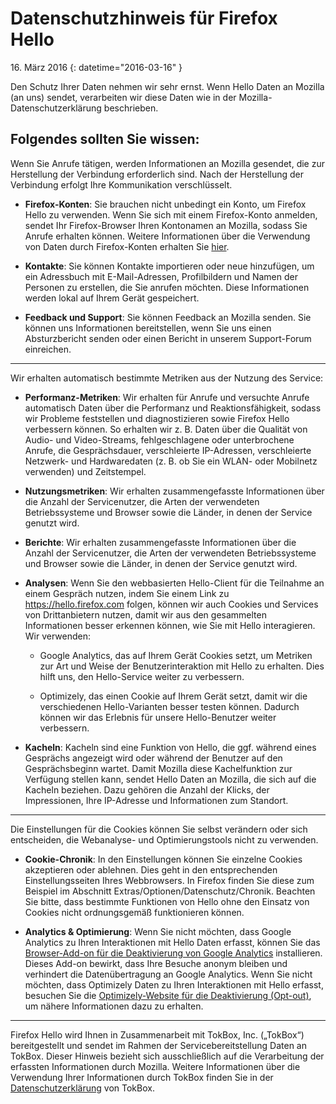 # Datenschutzhinweis für Firefox Hello

16\. März 2016
{: datetime="2016-03-16" }

Den Schutz Ihrer Daten nehmen wir sehr ernst. Wenn Hello Daten an Mozilla (an uns) sendet, verarbeiten wir diese Daten wie in der Mozilla-Datenschutzerklärung beschrieben.

## Folgendes sollten Sie wissen:

Wenn Sie Anrufe tätigen, werden Informationen an Mozilla gesendet, die zur Herstellung der Verbindung erforderlich sind. Nach der Herstellung der Verbindung erfolgt Ihre Kommunikation verschlüsselt.

* **Firefox-Konten**: Sie brauchen nicht unbedingt ein Konto, um Firefox Hello zu verwenden.  Wenn Sie sich mit einem Firefox-Konto anmelden, sendet Ihr Firefox-Browser Ihren Kontonamen an Mozilla, sodass Sie Anrufe erhalten können. Weitere Informationen über die Verwendung von Daten durch Firefox-Konten erhalten Sie [hier](https://www.mozilla.org/privacy/firefox-cloud/).

* **Kontakte**: Sie können Kontakte importieren oder neue hinzufügen, um ein Adressbuch mit E-Mail-Adressen, Profilbildern und Namen der Personen zu erstellen, die Sie anrufen möchten.  Diese Informationen werden lokal auf Ihrem Gerät gespeichert.

* **Feedback und Support**: Sie können Feedback an Mozilla senden. Sie können uns Informationen bereitstellen, wenn Sie uns einen Absturzbericht senden oder einen Bericht in unserem Support-Forum einreichen.

---------------------------------------

Wir erhalten automatisch bestimmte Metriken aus der Nutzung des Service:

* **Performanz-Metriken**: Wir erhalten für Anrufe und versuchte Anrufe automatisch Daten über die Performanz und Reaktionsfähigkeit, sodass wir Probleme feststellen und diagnostizieren sowie Firefox Hello verbessern können.  So erhalten wir z. B. Daten über die Qualität von Audio- und Video-Streams, fehlgeschlagene oder unterbrochene Anrufe, die Gesprächsdauer, verschleierte IP-Adressen, verschleierte Netzwerk- und Hardwaredaten (z. B. ob Sie ein WLAN- oder Mobilnetz verwenden) und Zeitstempel.

* **Nutzungsmetriken**: Wir erhalten zusammengefasste Informationen über die Anzahl der Servicenutzer, die Arten der verwendeten Betriebssysteme und Browser sowie die Länder, in denen der Service genutzt wird.

* **Berichte**: Wir erhalten zusammengefasste Informationen über die Anzahl der Servicenutzer, die Arten der verwendeten Betriebssysteme und Browser sowie die Länder, in denen der Service genutzt wird.


* **Analysen**: Wenn Sie den webbasierten Hello-Client für die Teilnahme an einem Gespräch nutzen, indem Sie einem Link zu https://hello.firefox.com folgen, können wir auch Cookies und Services von Drittanbietern nutzen, damit wir aus den gesammelten Informationen besser erkennen können, wie Sie mit Hello interagieren. Wir verwenden:

    * Google Analytics, das auf Ihrem Gerät Cookies setzt, um Metriken zur Art und Weise der Benutzerinteraktion mit Hello zu erhalten. Dies hilft uns, den Hello-Service weiter zu verbessern. 
    
    * Optimizely, das einen Cookie auf Ihrem Gerät setzt, damit wir die verschiedenen Hello-Varianten besser testen können. Dadurch können wir das Erlebnis für unsere Hello-Benutzer weiter verbessern.

* **Kacheln**: Kacheln sind eine Funktion von Hello, die ggf. während eines Gesprächs angezeigt wird oder während der Benutzer auf den Gesprächsbeginn wartet. Damit Mozilla diese Kachelfunktion zur Verfügung stellen kann, sendet Hello Daten an Mozilla, die sich auf die Kacheln beziehen. Dazu gehören die Anzahl der Klicks, der Impressionen, Ihre IP-Adresse und Informationen zum Standort.

---------------------------------------

Die Einstellungen für die Cookies können Sie selbst verändern oder sich entscheiden, die Webanalyse- und 
Optimierungstools nicht zu verwenden.

* **Cookie-Chronik**: In den Einstellungen können Sie einzelne Cookies akzeptieren oder ablehnen.
Dies geht in den entsprechenden Einstellungsseiten Ihres Webbrowsers. In Firefox finden Sie diese zum Beispiel im Abschnitt
Extras/Optionen/Datenschutz/Chronik. Beachten Sie bitte, dass bestimmte Funktionen
von Hello ohne den Einsatz von Cookies nicht ordnungsgemäß funktionieren können. 

* **Analytics & Optimierung**: Wenn Sie nicht möchten, dass
Google Analytics zu Ihren Interaktionen mit Hello Daten erfasst, können Sie das [Browser-Add-on für die Deaktivierung von 
Google Analytics](https://tools.google.com/dlpage/gaoptout) installieren. Dieses Add-on bewirkt, dass Ihre Besuche anonym bleiben und verhindert die Datenübertragung an Google Analytics. Wenn Sie nicht möchten, dass Optimizely Daten zu Ihren Interaktionen mit Hello erfasst, besuchen Sie die [Optimizely-Website für die Deaktivierung (Opt-out)](https://www.optimizely.com/opt_out), um nähere Informationen dazu zu erhalten.


---------------------------------------

Firefox Hello wird Ihnen in Zusammenarbeit mit TokBox, Inc. („TokBox“) bereitgestellt und sendet im Rahmen der Servicebereitstellung Daten an TokBox.  Dieser Hinweis bezieht sich ausschließlich auf die Verarbeitung der erfassten Informationen durch Mozilla. Weitere Informationen über die Verwendung Ihrer Informationen durch TokBox finden Sie in der [Datenschutzerklärung](https://tokbox.com/support/privacy-policy) von TokBox.
